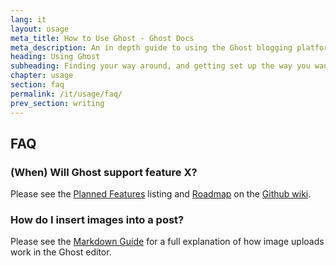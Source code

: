 ```yaml
---
lang: it
layout: usage
meta_title: How to Use Ghost - Ghost Docs
meta_description: An in depth guide to using the Ghost blogging platform. Got Ghost but not sure how to get going? Start here!
heading: Using Ghost
subheading: Finding your way around, and getting set up the way you want
chapter: usage
section: faq
permalink: /it/usage/faq/
prev_section: writing
---
```



## FAQ <a id="faq"></a>

### (When) Will Ghost support feature X?

Please see the [Planned Features](https://github.com/TryGhost/Ghost/wiki/Planned-Features) listing and [Roadmap](https://github.com/TryGhost/Ghost/wiki/Roadmap) on the [Github wiki](https://github.com/TryGhost/Ghost/wiki).

### How do I insert images into a post?

Please see the [Markdown Guide](/usage/writing/#markdown) for a full explanation of how image uploads work in the Ghost editor.

